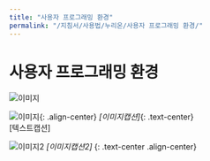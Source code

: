 ```yaml
---
title: "사용자 프로그래밍 환경"
permalink: "/지침서/사용법/누리온/사용자 프로그래밍 환경/"
---
```


# 사용자 프로그래밍 환경

![이미지](/ksc2/images/docs/figure-1.png)

![이미지](/ksc2/images/docs/figure-1.png){: .align-center}
*[이미지캡션]*{: .text-center}  
[텍스트캡션]

![이미지2](/ksc2/images/docs/figure-1.png)
*[이미지캡션2]*
{: .text-center .align-center}

